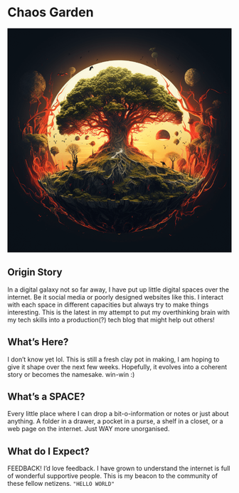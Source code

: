 # Chaos Garden

<!-- WARNING: THIS FILE WAS AUTOGENERATED! DO NOT EDIT! -->

![chaos garden](banner.png)
<!-- {width=800px .p-1 fig-align=center .border .rounded .shadow-sm} -->

## Origin Story

In a digital galaxy not so far away, I have put up little digital spaces
over the internet. Be it social media or poorly designed websites like
this. I interact with each space in different capacities but always try
to make things interesting. This is the latest in my attempt to put my
overthinking brain with my tech skills into a production(?) tech blog
that might help out others!

## What’s Here?

I don’t know yet lol. This is still a fresh clay pot in making, I am
hoping to give it shape over the next few weeks. Hopefully, it evolves
into a coherent story or becomes the namesake. win-win :)

## What’s a SPACE?

Every little place where I can drop a bit-o-information or notes or just
about anything. A folder in a drawer, a pocket in a purse, a shelf in a
closet, or a web page on the internet. Just WAY more unorganised.

## What do I Expect?

FEEDBACK! I’d love feedback. I have grown to understand the internet is
full of wonderful supportive people. This is my beacon to the community
of these fellow netizens. `"HELLO WORLD"`
